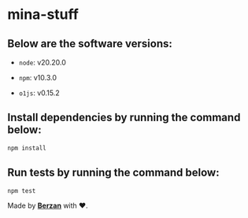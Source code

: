 # mina-stuff

## Below are the software versions:
- `node`: v20.20.0

- `npm`: v10.3.0

- `o1js`: v0.15.2

## Install dependencies by running the command below: 

```sh
npm install
```

## Run tests by running the command below: 

```sh
npm test
```

Made by [**Berzan**](https://berzan.org) with ❤️.
